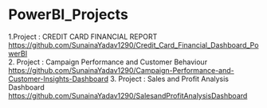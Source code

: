 # PowerBI_Projects
1.Project : CREDIT CARD FINANCIAL REPORT <br/>
     https://github.com/SunainaYadav1290/Credit_Card_Financial_Dashboard_PowerBI<br/>
2. Project : Campaign Performance and Customer Behaviour<br/>
     https://github.com/SunainaYadav1290/Campaign-Performance-and-Customer-Insights-Dashboard
3. Project : Sales and Profit Analysis Dashboard
     https://github.com/SunainaYadav1290/SalesandProfitAnalysisDashboard
